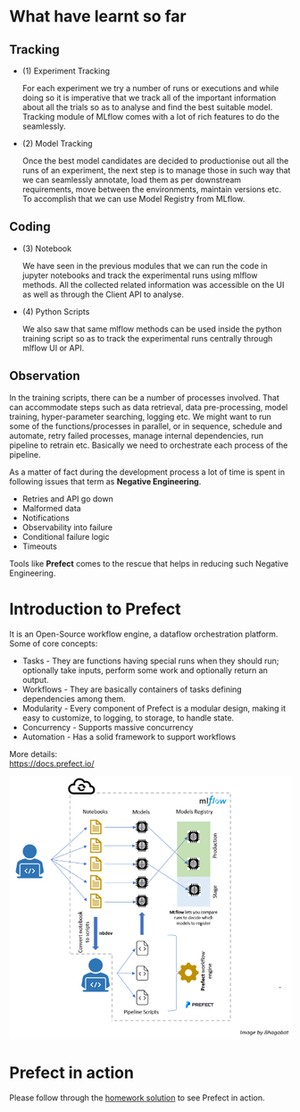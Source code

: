 # What have learnt so far #
## Tracking ##
* (1) Experiment Tracking  
  
  For each experiment we try a number of runs or executions and while doing so it is imperative that we track all of the important information about all the trials so as to analyse and find the best suitable model. Tracking module of MLflow comes with a lot of rich features to do the seamlessly.

* (2) Model Tracking
  
  Once the best model candidates are decided to productionise out all the runs of an experiment, the next step is to manage those in such way that we can seamlessly annotate, load them as per downstream requirements, move between the environments, maintain versions etc. To accomplish that we can use Model Registry from MLflow.

## Coding ##
* (3) Notebook
  
  We have seen in the previous modules that we can run the code in jupyter notebooks and track the experimental runs using mlflow methods. All the collected related information was accessible on the UI as well as through the Client API to analyse.

* (4) Python Scripts
  
  We also saw that same mlflow methods can be used inside the python training script so as to track the experimental runs centrally through mlflow UI or API.

## Observation ##

In the training scripts, there can be a number of processes involved. That can accommodate steps such as data retrieval, data pre-processing, model training, hyper-parameter searching, logging etc. We might want to run some of the functions/processes in parallel, or in sequence, schedule and automate, retry failed processes, manage internal dependencies, run pipeline to retrain etc. Basically we need to orchestrate each process of the pipeline.

As a matter of fact during the development process a lot of time is spent in following issues that term as **Negative Engineering**.
* Retries and API go down
* Malformed data
* Notifications
* Observability into failure
* Conditional failure logic
* Timeouts

Tools like **Prefect** comes to the rescue that helps in reducing such Negative Engineering.

# Introduction to Prefect #

It is an Open-Source workflow engine, a dataflow orchestration platform. Some of core concepts:
* Tasks - They are functions having special runs when they should run; optionally take inputs, perform some work and optionally return an output.
* Workflows - They are basically containers of tasks defining dependencies among them.
* Modularity - Every component of Prefect is a modular design, making it easy to customize, to logging, to storage, to handle state.
* Concurrency - Supports massive concurrency
* Automation - Has a solid framework to support workflows

More details:  
https://docs.prefect.io/


![](/Week3/img/mlfowandprefect3.png)

# Prefect in action #
Please follow through the [homework solution](HOMEWORK.md) to see Prefect in action.

